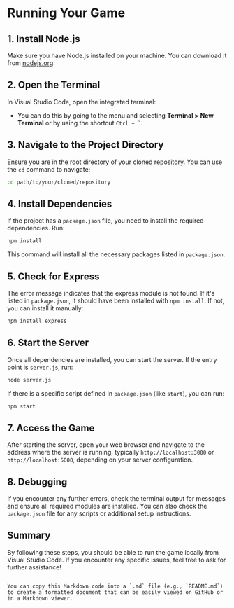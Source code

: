 # Running Your Game

## 1. Install Node.js  
Make sure you have Node.js installed on your machine. You can download it from [nodejs.org](https://nodejs.org/).  

## 2. Open the Terminal  
In Visual Studio Code, open the integrated terminal:  

- You can do this by going to the menu and selecting **Terminal > New Terminal** or by using the shortcut `` Ctrl + ` ``.  

## 3. Navigate to the Project Directory  
Ensure you are in the root directory of your cloned repository. You can use the `cd` command to navigate:  

```bash  
cd path/to/your/cloned/repository
```

## 4. Install Dependencies
If the project has a `package.json` file, you need to install the required dependencies. Run:

```bash
npm install
```

This command will install all the necessary packages listed in `package.json`.

## 5. Check for Express
The error message indicates that the express module is not found. If it's listed in `package.json`, it should have been installed with `npm install`. If not, you can install it manually:

```bash
npm install express
```

## 6. Start the Server
Once all dependencies are installed, you can start the server. If the entry point is `server.js`, run:

```bash
node server.js
```

If there is a specific script defined in `package.json` (like `start`), you can run:

```bash
npm start
```

## 7. Access the Game
After starting the server, open your web browser and navigate to the address where the server is running, typically `http://localhost:3000` or `http://localhost:5000`, depending on your server configuration.

## 8. Debugging
If you encounter any further errors, check the terminal output for messages and ensure all required modules are installed. You can also check the `package.json` file for any scripts or additional setup instructions.

## Summary
By following these steps, you should be able to run the game locally from Visual Studio Code. If you encounter any specific issues, feel free to ask for further assistance!
```

You can copy this Markdown code into a `.md` file (e.g., `README.md`) to create a formatted document that can be easily viewed on GitHub or in a Markdown viewer.
